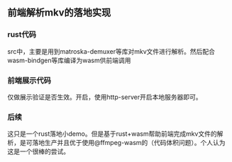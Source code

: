## 前端解析mkv的落地实现

### rust代码
src中，主要是用到matroska-demuxer等库对mkv文件进行解析。然后配合wasm-bindgen等库编译为wasm供前端调用

### 前端展示代码
仅做展示验证是否生效。开启，使用http-server开启本地服务器即可。

### 后续
这只是一个rust落地小demo。但是基于rust+wasm帮助前端完成mkv文件的解析，是可落地生产并且优于使用@ffmpeg-wasm的（代码体积问题）。个人认为这是一个很棒的尝试。


